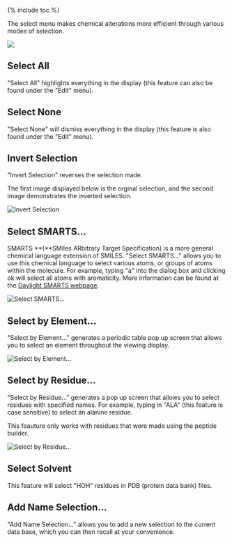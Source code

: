 ---
---

{% include toc %}

The select menu makes chemical alterations more efficient through various modes of selection.

![][1]

[1]: ../images/5-select-menu/ee179776-5a24-4523-a668-a0012d4dbe6c.png

## Select All

"Select All" highlights everything in the display (this feature can also be found under the "Edit" menu).

## Select None

"Select None" will dismiss everything in the display (this feature is also found under the "Edit" menu).

## Invert Selection

"Invert Selection" reverses the selection made.

The first image displayed below is the orginal selection, and the second image demonstrates the inverted selection.

![Invert Selection][2]

[2]: ../images/5-select-menu/invert-selection.png

## Select SMARTS...

SMARTS **(**SMiles ARbitrary Target Specification) is a more
general chemical language extension of SMILES. "Select SMARTS..."
allows you to use this chemical language to select various atoms, or
groups of atoms within the molecule. For example, typing "a" into the
dialog box and clicking ok will select all atoms with
aromaticity. More information can be found at the [Daylight SMARTS webpage](http://www.daylight.com/dayhtml/doc/theory/theory.smarts.html).

![Select SMARTS...][3]

[3]: ../images/5-select-menu/select-smarts.png

## Select by Element...

"Select by Element..." generates a periodic table pop up screen that allows you to select an element throughout the viewing display.

![Select by Element...][4]

[4]: ../images/5-select-menu/select-by-element.png

## Select by Residue...

"Select by Residue..." generates a pop up screen that allows you to select residues with specified names. For example, typing in "ALA" (this feature is case sensitive) to select an alanine residue.

This feauture only works with residues that were made using the peptide builder.

![Select by Residue...][5]

[5]: ../images/5-select-menu/select-by-residue.png

## Select Solvent

This feature will select "HOH" residues in PDB (protein data bank) files.

## Add Name Selection...

"Add Name Selection..." allows you to add a new selection to the current data base, which you can then recall at your convenience.
